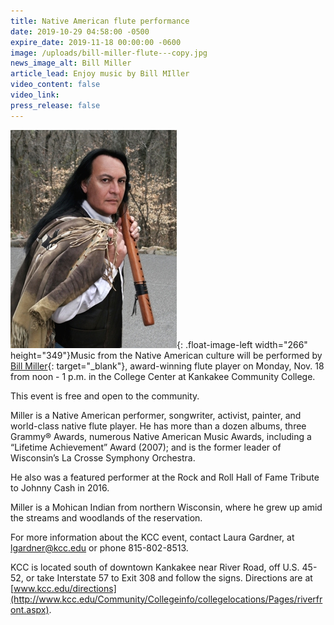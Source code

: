 ```yaml
---
title: Native American flute performance
date: 2019-10-29 04:58:00 -0500
expire_date: 2019-11-18 00:00:00 -0600
image: /uploads/bill-miller-flute---copy.jpg
news_image_alt: Bill Miller
article_lead: Enjoy music by Bill MIller
video_content: false
video_link:
press_release: false
---
```


![](/uploads/bill-miller-flute---copy.jpg){: .float-image-left width="266" height="349"}Music from the Native American culture will be performed by [Bill Miller](https://billmiller.co/){: target="_blank"}, award-winning flute player on Monday, Nov. 18 from noon - 1 p.m. in the College Center at Kankakee Community College.

This event is free and open to the community.

Miller is a Native American performer, songwriter, activist, painter, and world-class native flute player. He has more than a dozen albums, three Grammy&reg; Awards, numerous Native American Music Awards, including a “Lifetime Achievement” Award (2007); and is the former leader of Wisconsin’s La Crosse Symphony Orchestra.&nbsp;

He also was a featured performer at the Rock and Roll Hall of Fame Tribute to Johnny Cash in 2016.

Miller is a Mohican Indian from northern Wisconsin, where he grew up amid the streams and woodlands of the reservation.

For more information about the KCC event, contact Laura Gardner, at [lgardner@kcc.edu](mailto:lgardner@kcc.edu) or phone 815-802-8513.

KCC is located south of downtown Kankakee near River Road, off U.S. 45-52, or take Interstate 57 to Exit 308 and follow the signs. Directions are at [www.kcc.edu/directions](http://www.kcc.edu/Community/Collegeinfo/collegelocations/Pages/riverfront.aspx).